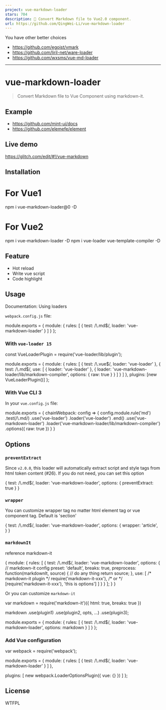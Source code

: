 ```yaml
---
project: vue-markdown-loader
stars: 704
description: 📇 Convert Markdown file to Vue2.0 component.
url: https://github.com/QingWei-Li/vue-markdown-loader
---
```


You have other better choices

-   https://github.com/egoist/vmark
-   https://github.com/liril-net/ware-loader
-   https://github.com/wxsms/vue-md-loader

* * *

vue-markdown-loader
===================

> Convert Markdown file to Vue Component using markdown-it.

Example
-------

-   https://github.com/mint-ui/docs
-   https://github.com/elemefe/element

Live demo
---------

https://glitch.com/edit/#!/vue-markdown

Installation
------------

# For Vue1
npm i vue-markdown-loader@0 -D

# For Vue2
npm i vue-markdown-loader -D
npm i  vue-loader vue-template-compiler -D

Feature
-------

-   Hot reload
-   Write vue script
-   Code highlight

Usage
-----

Documentation: Using loaders

`webpack.config.js` file:

module.exports \= {
  module: {
    rules: \[
      {
        test: /\\.md$/,
        loader: 'vue-markdown-loader'
      }
    \]
  }
};

### With `vue-loader 15`

const VueLoaderPlugin \= require('vue-loader/lib/plugin');

module.exports \= {
  module: {
    rules: \[
      {
        test: /\\.vue$/,
        loader: 'vue-loader'
      },
      {
        test: /\\.md$/,
        use: \[
          {
            loader: 'vue-loader'
          },
          {
            loader: 'vue-markdown-loader/lib/markdown-compiler',
            options: {
              raw: true
            }
          }
        \]
      }
    \]
  },
  plugins: \[new VueLoaderPlugin()\]
};

### With Vue CLI 3

In your `vue.config.js` file:

module.exports \= {
  chainWebpack: config \=> {
    config.module.rule('md')
      .test(/\\.md/)
      .use('vue-loader')
      .loader('vue-loader')
      .end()
      .use('vue-markdown-loader')
      .loader('vue-markdown-loader/lib/markdown-compiler')
      .options({
        raw: true
      })
  }
}

Options
-------

### `preventExtract`

Since `v2.0.0`, this loader will automatically extract script and style tags from html token content (#26). If you do not need, you can set this option

{
  test: /\\.md$/,
  loader: 'vue-markdown-loader',
  options: {
    preventExtract: true
  }
}

### `wrapper`

You can customize wrapper tag no matter html element tag or vue component tag. Default is 'section'

{
  test: /\\.md$/,
  loader: 'vue-markdown-loader',
  options: {
    wrapper: 'article',
  }
}

### `markdownIt`

reference markdown-it

{
  module: {
    rules: \[
      {
        test: /\\.md$/,
        loader: 'vue-markdown-loader',
        options: {
          // markdown-it config
          preset: 'default',
          breaks: true,
          preprocess: function(markdownIt, source) {
            // do any thing
            return source;
          },
          use: \[
            /\* markdown-it plugin \*/
            require('markdown-it-xxx'),
            /\* or \*/
            \[require('markdown-it-xxx'), 'this is options'\]
          \]
        }
      }
    \];
  }
}

Or you can customize `markdown-it`

var markdown \= require('markdown-it')({
  html: true,
  breaks: true
})

markdown
  .use(plugin1)
  .use(plugin2, opts, ...)
  .use(plugin3);

module.exports \= {
  module: {
    rules: \[
      {
        test: /\\.md$/,
        loader: 'vue-markdown-loader',
        options: markdown
      }
    \]
  }
};

### Add Vue configuration

var webpack \= require('webpack');

module.exports \= {
  module: {
    rules: \[
      {
        test: /\\.md$/,
        loader: 'vue-markdown-loader'
      }
    \]
  },

  plugins: \[
    new webpack.LoaderOptionsPlugin({
      vue: {}
    })
  \]
};

License
-------

WTFPL
